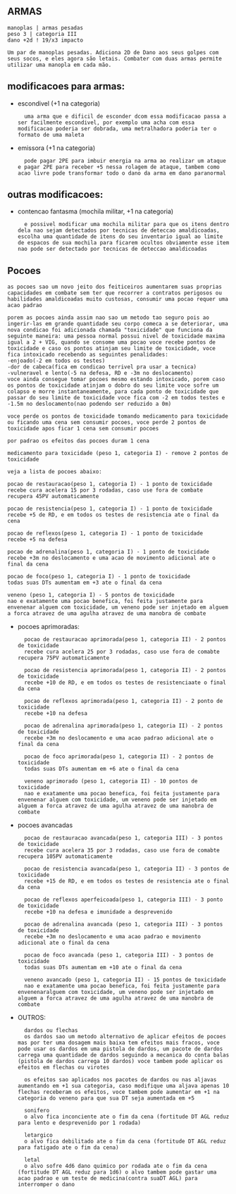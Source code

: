 ## ARMAS

    manoplas | armas pesadas
    peso 3 | categoria III
    dano +2d ! 19/x3 impacto

    Um par de manoplas pesadas. Adiciona 2D de Dano aos seus golpes com seus socos, e eles agora são letais. Combater com duas armas permite utilizar uma manopla em cada mão.

## modificacoes para armas:

- escondivel (+1 na categoria)

        uma arma que e dificil de esconder dcom essa modificacao passa a ser facilmente escondivel, por exemplo uma acha com essa modificacao poderia ser dobrada, uma metralhadora poderia ter o formato de uma maleta

- emissora (+1 na categoria)

        pode pagar 2PE para imbuir energia na arma ao realizar um ataque e pagar 2PE para receber +5 nessa rolagem de ataque, tambem como acao livre pode transformar todo o dano da arma em dano paranormal

## outras modificacoes:

- contencao fantasma (mochila militar, +1 na categoria)

        e possivel modificar uma mochila militar para que os itens dentro dela nao sejam detectados por tecnicas de deteccao amaldicoadas, escolha uma quantidade de itens do seu inventario igual ao limite de espacos de sua mochila para ficarem ocultos obviamente esse item nao pode ser detectado por tecnicas de deteccao amaldicoadas

## Pocoes

    as pocoes sao um novo jeito dos feiticeiros aumentarem suas proprias capacidades em combate sem ter que recorrer a contratos perigosos ou habilidades amaldicoadas muito custosas, consumir uma pocao requer uma acao padrao

    porem as pocoes ainda assim nao sao um metodo tao seguro pois ao ingerir-las em grande quantidade seu corpo comeca a se deteriorar, uma nova condicao foi adicionada chamada "toxicidade" que funciona da seguinte maneira: uma pessoa normal possui nivel de toxicidade maxima igual a 2 + VIG, quando se consome uma pocao voce recebe pontos de toxicidade e caso os pontos atinjam seu limite de toxicidade, voce fica intoxicado recebendo as seguintes penalidades:
    -enjoado(-2 em todos os testes)
    -dor de cabeca(fica em condicao terrivel pra usar a tecnica)
    -vulneravel e lento(-5 na defesa, RD e -3m no deslocamento)
    voce ainda consegue tomar pocoes mesmo estando intoxicado, porem caso os pontos de toxicidade atinjam o dobro do seu limite voce sofre um colapso e morre instantaneamente, para cada ponto de toxicidade que passar do seu limite de toxicidade voce fica com -2 em todos testes e -1.5m no deslocamento(nao podendo ser reduzido a 0m)

    voce perde os pontos de toxicidade tomando medicamento para toxicidade ou ficando uma cena sem consumir pocoes, voce perde 2 pontos de toxicidade apos ficar 1 cena sem consumir pocoes

    por padrao os efeitos das pocoes duram 1 cena

    medicamento para toxicidade (peso 1, categoria I) - remove 2 pontos de toxicidade

    veja a lista de pocoes abaixo:

    pocao de restauracao(peso 1, categoria I) - 1 ponto de toxicidade
    recebe cura acelera 15 por 3 rodadas, caso use fora de combate recupera 45PV automaticamente

    pocao de resistencia(peso 1, categoria I) - 1 ponto de toxicidade
    recebe +5 de RD, e em todos os testes de resistencia ate o final da cena

    pocao de reflexos(peso 1, categoria I) - 1 ponto de toxicidade
    recebe +5 na defesa

    pocao de adrenalina(peso 1, categoria I) - 1 ponto de toxicidade
    recebe +3m no deslocamento e uma acao de movimento adicional ate o final da cena

    pocao de foco(peso 1, categoria I) - 1 ponto de toxicidade
    todas suas DTs aumentam em +3 ate o final da cena

    veneno (peso 1, categoria I) - 5 pontos de toxicidade
    nao e exatamente uma pocao benefica, foi feita justamente para envenenar alguem com toxicidade, um veneno pode ser injetado em alguem a forca atravez de uma agulha atravez de uma manobra de combate

- pocoes aprimoradas:

        pocao de restauracao aprimorada(peso 1, categoria II) - 2 pontos de toxicidade
        recebe cura acelera 25 por 3 rodadas, caso use fora de comabte recupera 75PV automaticamente

        pocao de resistencia aprimorada(peso 1, categoria II) - 2 pontos de toxicidade
        recebe +10 de RD, e em todos os testes de resistenciaate o final da cena

        pocao de reflexos aprimorada(peso 1, categoria II) - 2 ponto de toxicidade
        recebe +10 na defesa

        pocao de adrenalina aprimorada(peso 1, categoria II) - 2 pontos de toxicidade
        recebe +3m no deslocamento e uma acao padrao adicional ate o final da cena

        pocao de foco aprimorada(peso 1, categoria II) - 2 pontos de toxicidade
        todas suas DTs aumentam em +6 ate o final da cena

        veneno aprimorado (peso 1, categoria II) - 10 pontos de toxicidade
        nao e exatamente uma pocao benefica, foi feita justamente para envenenar alguem com toxicidade, um veneno pode ser injetado em alguem a forca atravez de uma agulha atravez de uma manobra de combate

- pocoes avancadas

        pocao de restauracao avancada(peso 1, categoria III) - 3 pontos de toxicidade
        recebe cura acelera 35 por 3 rodadas, caso use fora de comabte recupera 105PV automaticamente

        pocao de resistencia avancada(peso 1, categoria II) - 3 pontos de toxicidade
        recebe +15 de RD, e em todos os testes de resistencia ate o final da cena

        pocao de reflexos aperfeicoada(peso 1, categoria III) - 3 ponto de toxicidade
        recebe +10 na defesa e imunidade a desprevenido

        pocao de adrenalina avancada (peso 1, categoria III) - 3 pontos de toxicidade
        recebe +3m no deslocamento e uma acao padrao e movimento adicional ate o final da cena

        pocao de foco avancada (peso 1, categoria III) - 3 pontos de toxicidade
        todas suas DTs aumentam em +10 ate o final da cena

        veneno avancado (peso 1, categoria II) - 15 pontos de toxicidade
        nao e exatamente uma pocao benefica, foi feita justamente para envenenaralguem com toxicidade, um veneno pode ser injetado em alguem a forca atravez de uma agulha atravez de uma manobra de combate

- OUTROS:

        dardos ou flechas
        os dardos sao um metodo alternativo de aplicar efeitos de pocoes mas por ter uma dosagem mais baixa tem efeitos mais fracos, voce pode usar os dardos em uma pistola de dardos, um pacote de dardos carrega uma quantidade de dardos seguindo a mecanica do conta balas (pistola de dardos carrega 10 dardos) voce tambem pode aplicar os efeitos em flechas ou virotes

        os efeitos sao aplicados nos pacotes de dardos ou nas aljavas aumentando em +1 sua categoria, caso modifique uma aljava apenas 10 flechas receberam os efeitos, voce tambem pode aumentar em +1 na categoria do veneno para que sua DT seja aumentada em +5

        sonifero
        o alvo fica inconciente ate o fim da cena (fortitude DT AGL reduz para lento e desprevenido por 1 rodada)

        letargico
        o alvo fica debilitado ate o fim da cena (fortitude DT AGL reduz para fatigado ate o fim da cena)

        letal
        o alvo sofre 4d6 dano quimico por rodada ate o fim da cena (fortitude DT AGL reduz para 1d6) o alvo tambem pode gastar uma acao padrao e um teste de medicina(contra suaDT AGL) para interromper o dano
